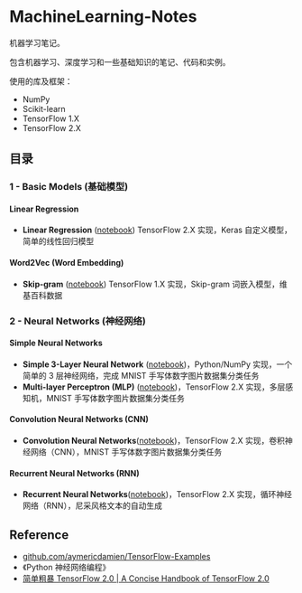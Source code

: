 # MachineLearning-Notes

机器学习笔记。

包含机器学习、深度学习和一些基础知识的笔记、代码和实例。

使用的库及框架：
- NumPy
- Scikit-learn
- TensorFlow 1.X
- TensorFlow 2.X

## 目录

### 1 - Basic Models (基础模型)

#### Linear Regression

- **Linear Regression** ([notebook](https://github.com/goozp/mldl-example/blob/master/basic/linear/simple-linear-tf2.ipynb)) TensorFlow 2.X 实现，Keras 自定义模型，简单的线性回归模型

#### Word2Vec (Word Embedding)

- **Skip-gram** ([notebook](https://github.com/goozp/mldl-example/blob/master/basic/word2vec/skip-gram-tf1.ipynb)) TensorFlow 1.X 实现，Skip-gram 词嵌入模型，维基百科数据

### 2 - Neural Networks (神经网络)

#### Simple Neural Networks

- **Simple 3-Layer Neural Network** ([notebook](https://github.com/goozp/mldl-example/blob/master/nn/simple/3-layer-nn-python.ipynb))，Python/NumPy 实现，一个简单的 3 层神经网络，完成 MNIST 手写体数字图片数据集分类任务
- **Multi-layer Perceptron (MLP)** ([notebook](https://github.com/goozp/mldl-example/blob/master/nn/mlp/mlp-tf2.ipynb))，TensorFlow 2.X 实现，多层感知机，MNIST 手写体数字图片数据集分类任务

#### Convolution Neural Networks (CNN)

- **Convolution Neural Networks**([notebook](https://github.com/goozp/mldl-example/blob/master/nn/cnn/cnn-tf2.ipynb))，TensorFlow 2.X 实现，卷积神经网络（CNN），MNIST 手写体数字图片数据集分类任务

#### Recurrent Neural Networks (RNN)

- **Recurrent Neural Networks**([notebook](https://github.com/goozp/mldl-example/blob/master/nn/rnn/rnn-tf2.ipynb))，TensorFlow 2.X 实现，循环神经网络（RNN），尼采风格文本的自动生成

## Reference

- [github.com/aymericdamien/TensorFlow-Examples](https://github.com/aymericdamien/TensorFlow-Examples)
- 《Python 神经网络编程》
- [简单粗暴 TensorFlow 2.0 | A Concise Handbook of TensorFlow 2.0](https://tf.wiki/)
